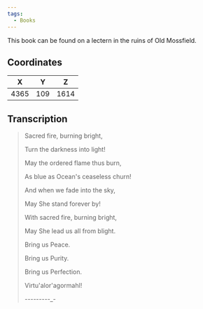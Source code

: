 ```yaml
---
tags:
  - Books
---
```


This book can be found on a lectern in the ruins of Old Mossfield.

## Coordinates
| **X** | **Y** | **Z** |
| :---: | :---: | :---: |
| 4365  |  109  | 1614  |

## Transcription
> Sacred fire, burning bright,
>
> Turn the darkness into light!
>
> May the ordered flame thus burn,
>
> As blue as Ocean's ceaseless churn!
>
> And when we fade into the sky,
>
> May She stand forever by!
>
> With sacred fire, burning bright,
>
> May She lead us all from blight.
>
> Bring us Peace.
>
> Bring us Purity.
>
> Bring us Perfection.
>
> Virtu'alor'agormahl!
>
> -_-_-_-_-_-_-_-_-_-

